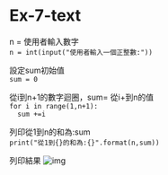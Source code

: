 # Ex-7-text

n = 使用者輸入數字  
```n = int(input("使用者輸入一個正整數:"))```

設定sum初始值  
```sum = 0```

從i到n+1的數字迴圈，sum= 從i+到n的值  
```for i in range(1,n+1):```  
```  sum +=i```

列印從1到n的和為:sum  
```print("從1到{}的和為:{}".format(n,sum))```

列印結果
![img](https://github.com/kurumicute/Ex-7-text/assets/90886946/eb129f9b-722f-4939-a057-7ab1ba96e619)
